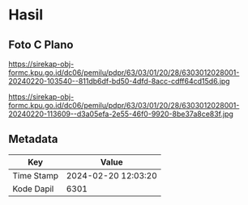 # Hasil

## Foto C Plano

https://sirekap-obj-formc.kpu.go.id/dc06/pemilu/pdpr/63/03/01/20/28/6303012028001-20240220-103540--811db6df-bd50-4dfd-8acc-cdff64cd15d6.jpg

https://sirekap-obj-formc.kpu.go.id/dc06/pemilu/pdpr/63/03/01/20/28/6303012028001-20240220-113609--d3a05efa-2e55-46f0-9920-8be37a8ce83f.jpg


## Metadata

| Key        | Value               |
| ---------- | ------------------- |
| Time Stamp | 2024-02-20 12:03:20 |
| Kode Dapil | 6301                |



